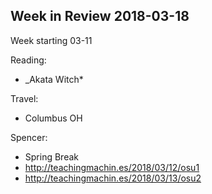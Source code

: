 ## Week in Review 2018-03-18

Week starting 03-11

Reading:
* _Akata Witch*

Travel:
* Columbus OH

Spencer:
* Spring Break
* http://teachingmachin.es/2018/03/12/osu1
* http://teachingmachin.es/2018/03/13/osu2
